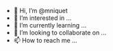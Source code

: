 - 👋 Hi, I’m @mniquet
- 👀 I’m interested in ...
- 🌱 I’m currently learning ...
- 💞️ I’m looking to collaborate on ...
- 📫 How to reach me ...

<!---
mniquet/mniquet is a ✨ special ✨ repository because its `README.md` (this file) appears on your GitHub profile.
You can click the Preview link to take a look at your changes.
--->
